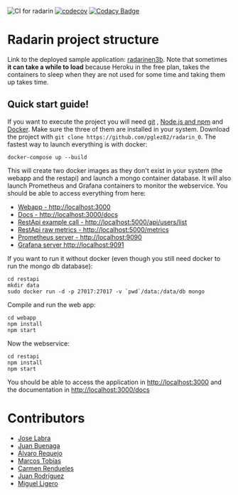 ![CI for radarin](https://github.com/arquisoft/radarin_en3b/workflows/CI%20for%20radarin/badge.svg)
[![codecov](https://codecov.io/gh/Arquisoft/radarin_en3b/branch/master/graph/badge.svg?token=M6s7O8AMdS)](https://codecov.io/gh/Arquisoft/radarin_en3b)
[![Codacy Badge](https://app.codacy.com/project/badge/Grade/22f1c3ad5a654632885a7e40830a22b5)](https://www.codacy.com/gh/Arquisoft/radarin_en3b/dashboard?utm_source=github.com&amp;utm_medium=referral&amp;utm_content=Arquisoft/radarin_en3b&amp;utm_campaign=Badge_Grade)

# Radarin project structure

Link to the deployed sample application: [radarinen3b](https://radarinen3bwebapp.herokuapp.com/). Note that sometimes 
**it can take a while to load** because Heroku in the free plan, takes the containers to sleep when they are not used for
some time and taking them up takes time.

## Quick start guide!

If you want to execute the project you will need [git](https://git-scm.com/downloads)
, [Node.js and npm](https://www.npmjs.com/get-npm) and [Docker](https://docs.docker.com/get-docker/). Make sure the
three of them are installed in your system. Download the project with `git clone https://github.com/pglez82/radarin_0`.
The fastest way to launch everything is with docker:

```
docker-compose up --build
```

This will create two docker images as they don't exist in your system (the webapp and the restapi) and launch a mongo
container database. It will also launch Prometheus and Grafana containers to monitor the webservice. You should be able
to access everything from here:

- [Webapp - http://localhost:3000](http://localhost:3000)
- [Docs - http://localhost:3000/docs](http://localhost:3000/docs)
- [RestApi example call - http://localhost:5000/api/users/list](http://localhost:5000/api/users/list)
- [RestApi raw metrics - http://localhost:5000/metrics](http://localhost:5000/metrics)
- [Prometheus server - http://localhost:9090](http://localhost:9090)
- [Grafana server http://localhost:9091](http://localhost:9091)

If you want to run it without docker (even though you still need docker to run the mongo db database):

```
cd restapi
mkdir data
sudo docker run -d -p 27017:27017 -v `pwd`/data:/data/db mongo
```

Compile and run the web app:

```
cd webapp
npm install
npm start
```

Now the webservice:

```
cd restapi
npm install
npm start
```

You should be able to access the application in [http://localhost:3000](http://localhost:3000) and the documentation
in [http://localhost:3000/docs](http://localhost:3000/docs)

# Contributors

- [Jose Labra](http://github.com/labra)
- [Juan Buenaga](https://github.com/LeJuan-cod)
- [Álvaro Requejo](http://github.com/alvarorece)
- [Marcos Tobías](https://github.com/MarcosTobias)
- [Carmen Rendueles](http://github.com/carmen279)
- [Juan Rodríguez](https://github.com/uo271773)
- [Miguel Ligero](http://github.com/uo270927)
